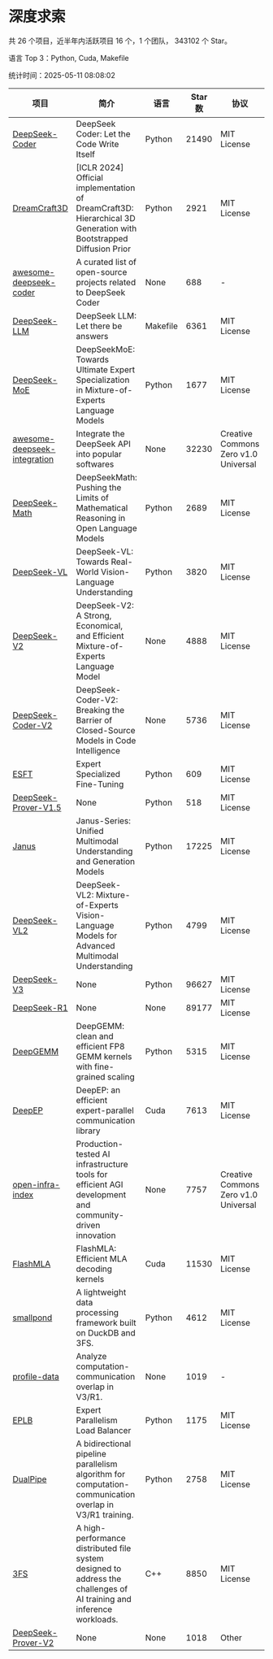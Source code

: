 # 深度求索

共 26 个项目，近半年内活跃项目 16 个，1 个团队， 343102 个 Star。

语言 Top 3：Python, Cuda, Makefile

统计时间：2025-05-11 08:08:02

| 项目 | 简介 | 语言 | Star 数 | 协议 | 创建时间 | 最后更新时间 | 最后提交时间 |
| --- | --- | --- | --- | --- | --- | --- | --- |
| [DeepSeek-Coder](https://github.com/deepseek-ai/DeepSeek-Coder) | DeepSeek Coder: Let the Code Write Itself | Python | 21490 | MIT License | 2023-10-20 | 2025-05-11 | 2024-05-21 |
| [DreamCraft3D](https://github.com/deepseek-ai/DreamCraft3D) | [ICLR 2024] Official implementation of DreamCraft3D: Hierarchical 3D Generation with Bootstrapped Diffusion Prior | Python | 2921 | MIT License | 2023-10-23 | 2025-05-11 | 2025-04-22 |
| [awesome-deepseek-coder](https://github.com/deepseek-ai/awesome-deepseek-coder) | A curated list of open-source projects related to DeepSeek Coder | None | 688 | - | 2023-11-06 | 2025-05-08 | 2024-04-03 |
| [DeepSeek-LLM](https://github.com/deepseek-ai/DeepSeek-LLM) | DeepSeek LLM: Let there be answers | Makefile | 6361 | MIT License | 2023-11-29 | 2025-05-09 | 2024-02-04 |
| [DeepSeek-MoE](https://github.com/deepseek-ai/DeepSeek-MoE) | DeepSeekMoE: Towards Ultimate Expert Specialization in Mixture-of-Experts Language Models | Python | 1677 | MIT License | 2024-01-02 | 2025-05-11 | 2024-01-16 |
| [awesome-deepseek-integration](https://github.com/deepseek-ai/awesome-deepseek-integration) | Integrate the DeepSeek API into popular softwares | None | 32230 | Creative Commons Zero v1.0 Universal | 2024-01-11 | 2025-05-11 | 2025-04-28 |
| [DeepSeek-Math](https://github.com/deepseek-ai/DeepSeek-Math) | DeepSeekMath: Pushing the Limits of Mathematical Reasoning in Open Language Models | Python | 2689 | MIT License | 2024-02-05 | 2025-05-10 | 2024-04-15 |
| [DeepSeek-VL](https://github.com/deepseek-ai/DeepSeek-VL) | DeepSeek-VL: Towards Real-World Vision-Language Understanding | Python | 3820 | MIT License | 2024-03-07 | 2025-05-08 | 2024-04-24 |
| [DeepSeek-V2](https://github.com/deepseek-ai/DeepSeek-V2) | DeepSeek-V2: A Strong, Economical, and Efficient Mixture-of-Experts Language Model | None | 4888 | MIT License | 2024-04-22 | 2025-05-09 | 2024-09-25 |
| [DeepSeek-Coder-V2](https://github.com/deepseek-ai/DeepSeek-Coder-V2) | DeepSeek-Coder-V2: Breaking the Barrier of Closed-Source Models in Code Intelligence | None | 5736 | MIT License | 2024-06-14 | 2025-05-11 | 2024-09-24 |
| [ESFT](https://github.com/deepseek-ai/ESFT) | Expert Specialized Fine-Tuning | Python | 609 | MIT License | 2024-07-04 | 2025-05-11 | 2024-09-22 |
| [DeepSeek-Prover-V1.5](https://github.com/deepseek-ai/DeepSeek-Prover-V1.5) | None | Python | 518 | MIT License | 2024-08-15 | 2025-05-10 | 2024-08-16 |
| [Janus](https://github.com/deepseek-ai/Janus) | Janus-Series: Unified Multimodal Understanding and Generation Models | Python | 17225 | MIT License | 2024-10-18 | 2025-05-11 | 2025-02-01 |
| [DeepSeek-VL2](https://github.com/deepseek-ai/DeepSeek-VL2) | DeepSeek-VL2: Mixture-of-Experts Vision-Language Models for Advanced Multimodal Understanding | Python | 4799 | MIT License | 2024-12-13 | 2025-05-10 | 2025-02-26 |
| [DeepSeek-V3](https://github.com/deepseek-ai/DeepSeek-V3) | None | Python | 96627 | MIT License | 2024-12-26 | 2025-05-11 | 2025-04-09 |
| [DeepSeek-R1](https://github.com/deepseek-ai/DeepSeek-R1) | None | None | 89177 | MIT License | 2025-01-20 | 2025-05-11 | 2025-04-09 |
| [DeepGEMM](https://github.com/deepseek-ai/DeepGEMM) | DeepGEMM: clean and efficient FP8 GEMM kernels with fine-grained scaling | Python | 5315 | MIT License | 2025-02-13 | 2025-05-11 | 2025-05-09 |
| [DeepEP](https://github.com/deepseek-ai/DeepEP) | DeepEP: an efficient expert-parallel communication library | Cuda | 7613 | MIT License | 2025-02-17 | 2025-05-11 | 2025-05-08 |
| [open-infra-index](https://github.com/deepseek-ai/open-infra-index) | Production-tested AI infrastructure tools for efficient AGI development and community-driven innovation | None | 7757 | Creative Commons Zero v1.0 Universal | 2025-02-21 | 2025-05-11 | 2025-04-14 |
| [FlashMLA](https://github.com/deepseek-ai/FlashMLA) | FlashMLA: Efficient MLA decoding kernels | Cuda | 11530 | MIT License | 2025-02-21 | 2025-05-11 | 2025-04-29 |
| [smallpond](https://github.com/deepseek-ai/smallpond) | A lightweight data processing framework built on DuckDB and 3FS. | Python | 4612 | MIT License | 2025-02-24 | 2025-05-11 | 2025-03-05 |
| [profile-data](https://github.com/deepseek-ai/profile-data) | Analyze computation-communication overlap in V3/R1. | None | 1019 | - | 2025-02-26 | 2025-05-10 | 2025-03-21 |
| [EPLB](https://github.com/deepseek-ai/EPLB) | Expert Parallelism Load Balancer | Python | 1175 | MIT License | 2025-02-26 | 2025-05-09 | 2025-03-24 |
| [DualPipe](https://github.com/deepseek-ai/DualPipe) | A bidirectional pipeline parallelism algorithm for computation-communication overlap in V3/R1 training. | Python | 2758 | MIT License | 2025-02-26 | 2025-05-09 | 2025-03-10 |
| [3FS](https://github.com/deepseek-ai/3FS) |  A high-performance distributed file system designed to address the challenges of AI training and inference workloads.  | C++ | 8850 | MIT License | 2025-02-27 | 2025-05-11 | 2025-05-07 |
| [DeepSeek-Prover-V2](https://github.com/deepseek-ai/DeepSeek-Prover-V2) | None | None | 1018 | Other | 2025-04-30 | 2025-05-11 | 2025-04-30 |
